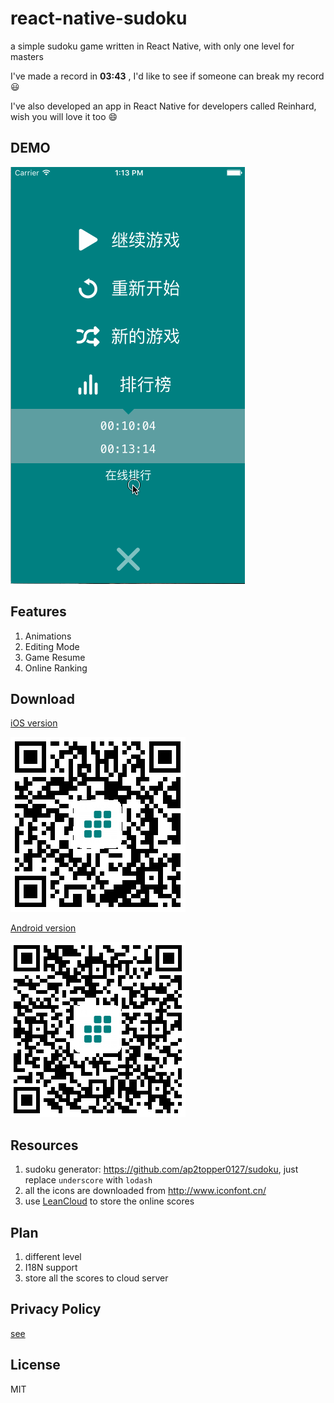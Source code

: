 # react-native-sudoku
a simple sudoku game written in React Native, with only one level for masters

I've made a record in **03:43** , I'd like to see if someone can break my record 😃 

I've also developed an app in React Native for developers called Reinhard, wish you will love it too 😄

## DEMO
![](./resource/demo.gif)

## Features
1. Animations
2. Editing Mode
3. Game Resume
4. Online Ranking

## Download
[iOS version](https://itunes.apple.com/cn/app/shu-du-zhong-shi-chun-cui/id1138612488)

![iOS version](./resource/qrcode-ios.png)

[Android version](http://a.app.qq.com/o/simple.jsp?pkgname=com.liteneo.sudoku)

![Android version](./resource/qrcode-android.png)

## Resources
1. sudoku generator: https://github.com/ap2topper0127/sudoku, just replace `underscore` with `lodash`
2. all the icons are downloaded from http://www.iconfont.cn/ 
3. use [LeanCloud](https://leancloud.cn/) to store the online scores

## Plan
1. different level
2. I18N support
3. store all the scores to cloud server

## Privacy Policy
[see](./PRIVACY.md)

## License
MIT
